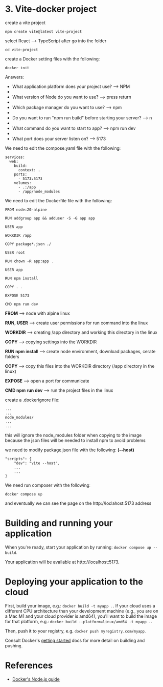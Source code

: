 # 3. Vite-docker project

create a vite project

```
npm create vite@latest vite-project
```

select React --> TypeScript after go into the folder

```
cd vite-project
```

create a Docker setting files with the following:

```
docker init
```

Answers:

- What application platform does your project use? --> NPM
-
- What version of Node do you want to use? --> press return
-
- Which package manager do you want to use? --> npm
-
- Do you want to run "npm run build" before starting your server? --> n
-
- What command do you want to start to app? --> npm run dev
-
- What port does your server listen on? --> 5173

We need to edit the compose.yaml file with the following:

```
services:
  web:
    build:
      context: .
    ports:
      - 5173:5173
    volumes:
      - .:/app
      - /app/node_modules
```

We need to edit the Dockerfile file with the following:

```
FROM node:20-alpine

RUN addgroup app && adduser -S -G app app

USER app

WORKDIR /app

COPY package*.json ./

USER root

RUN chown -R app:app .

USER app

RUN npm install

COPY . .

EXPOSE 5173

CMD npm run dev
```

**FROM** --> node with alpine linux

**RUN, USER** --> create user permissions for run command into the linux

**WORKDIR** --> creating /app directory and working this directory in the linux

**COPY** --> copying settings into the WORKDIR

**RUN npm install** --> create node environment, download packages, cerate folders

**COPY** --> copy this files into the WORKDIR directory (/app directory in the linux)

**EXPOSE** --> open a port for communicate

**CMD npm run dev** --> run the project files in the linux

create a .dockerignore file:

```
...
...
node_modules/
...
...
```

this will ignore the node_modules folder when copying to the image because the json files will be needed to install npm to avoid problems

we need to modify package.json file with the following: **(--host)**

```
"scripts": {
    "dev": "vite --host",
    ...
    ...
}
```

We need run composer with the following:

```
docker compose up
```

and eventually we can see the page on the http://loclahost:5173 address

# Building and running your application

When you're ready, start your application by running:
`docker compose up --build`.

Your application will be available at http://localhost:5173.

# Deploying your application to the cloud

First, build your image, e.g.: `docker build -t myapp .`.
If your cloud uses a different CPU architecture than your development
machine (e.g., you are on a Mac M1 and your cloud provider is amd64),
you'll want to build the image for that platform, e.g.:
`docker build --platform=linux/amd64 -t myapp .`.

Then, push it to your registry, e.g. `docker push myregistry.com/myapp`.

Consult Docker's [getting started](https://docs.docker.com/go/get-started-sharing/)
docs for more detail on building and pushing.

# References

- [Docker's Node.js guide](https://docs.docker.com/language/nodejs/)
